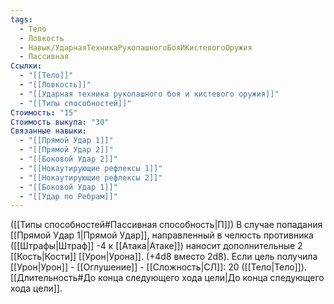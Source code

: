 ```yaml
---
tags:
  - Тело
  - Ловкость
  - Навык/УдарнаяТехникаРукопашногоБояИКистевогоОружия
  - Пассивная
Ссылки:
  - "[[Тело]]"
  - "[[Ловкость]]"
  - "[[Ударная техника рукопашного боя и кистевого оружия]]"
  - "[[Типы способностей]]"
Стоимость: "15"
Стоимость выкупа: "30"
Связанные навыки:
  - "[[Прямой Удар 1]]"
  - "[[Прямой Удар 2]]"
  - "[[Боковой Удар 2]]"
  - "[[Нокаутирующие рефлексы 1]]"
  - "[[Нокаутирующие рефлексы 2]]"
  - "[[Боковой Удар 1]]"
  - "[[Удар по Ребрам]]"
---
```

([[Типы способностей#Пассивная способность|П]]) В случае попадания [[Прямой Удар 1|Прямой Удар]], направленный в челюсть противника ([[Штрафы|Штраф]] -4 к [[Атака|Атаке]]) наносит дополнительные 2 [[Кость|Кости]] [[Урон|Урона]]. (+4d8 вместо 2d8). Если цель получила [[Урон|Урон]] - [[Оглушение]] - [[Сложность|СЛ]]: 20 ([[Тело|Тело]]). [[Длительность#До конца следующего хода цели|До конца следующего хода цели]].
